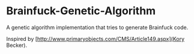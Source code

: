 Brainfuck-Genetic-Algorithm
===========================

A genetic algorithm implementation that tries to generate Brainfuck code.

Inspired by [http://www.primaryobjects.com/CMS/Article149.aspx](Kory Becker).
